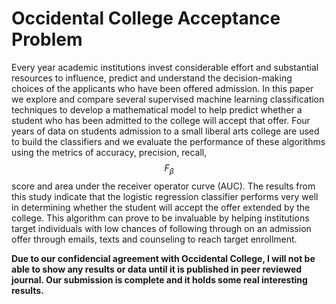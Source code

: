 # Occidental College Acceptance Problem

Every year academic institutions invest considerable effort and substantial resources to influence, predict and understand the decision-making choices of the applicants who have been offered admission. In this paper we explore and compare several supervised machine learning classification techniques to develop a mathematical model to help predict whether a student who has been admitted to the college will accept that offer. Four years of data on students admission to a small liberal arts college are used to build the classifiers and we evaluate the performance of these algorithms using the metrics of accuracy, precision, recall, $$F_\beta$$ score and area under the receiver operator curve (AUC). The results from this study indicate that the logistic regression classifier performs very well in determining whether the student will accept the offer extended by the college. This algorithm can prove to be invaluable by helping institutions target individuals with low chances of following through on an admission offer through emails, texts and counseling to reach target enrollment. 

**Due to our confidencial agreement with Occidental College, I will not be able to show any results or data until it is published in peer reviewed journal. Our submission is complete and it holds some real interesting results.**
